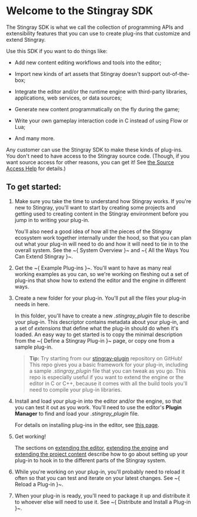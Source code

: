 # Welcome to the Stingray SDK

The Stingray SDK is what we call the collection of programming APIs and extensibility features that you can use to create plug-ins that customize and extend Stingray.

Use this SDK if you want to do things like:

-	Add new content editing workflows and tools into the editor;

-	Import new kinds of art assets that Stingray doesn't support out-of-the-box;

-	Integrate the editor and/or the runtime engine with third-party libraries, applications, web services, or data sources;

-	Generate new content programmatically on the fly during the game;

-	Write your own gameplay interaction code in C instead of using Flow or Lua;

-	And many more.

Any customer can use the Stingray SDK to make these kinds of plug-ins. You don't need to have access to the Stingray source code. (Though, if you want source access for other reasons, you can get it! See [the Source Access Help](http://www.autodesk.com/stingray-help?contextId=DEVELOPER_HOME) for details.)

## To get started:

1.	Make sure you take the time to understand how Stingray works. If you're new to Stingray, you'll want to start by creating some projects and getting used to creating content in the Stingray environment before you jump in to writing your plug-in.

	You'll also need a good idea of how all the pieces of the Stingray ecosystem work together internally under the hood, so that you can plan out what your plug-in will need to do and how it will need to tie in to the overall system. See the ~{ System Overview }~ and ~{ All the Ways You Can Extend Stingray }~.

2.	Get the ~{ Example Plug-ins }~. You'll want to have as many real working examples as you can, so we're working on fleshing out a set of plug-ins that show how to extend the editor and the engine in different ways.

3.	Create a new folder for your plug-in. You'll put all the files your plug-in needs in here.

	In this folder, you'll have to create a new *.stingray_plugin* file to describe your plug-in. This descriptor contains metadata about your plug-in, and a set of *extensions* that define what the plug-in should do when it's loaded. An easy way to get started is to copy the minimal description from the ~{ Define a Stingray Plug-in }~ page, or copy one from a sample plug-in.

	>	**Tip:** Try starting from our [stingray-plugin](https://github.com/AutodeskGames/stingray-plugin) repository on GitHub! This repo gives you a basic framework for your plug-in, including a sample *.stingray_plugin* file that you can tweak as you go. This repo is especially useful if you want to extend the engine or the editor in C or C++, because it comes with all the build tools you'll need to compile your plug-in libraries.

3.	Install and load your plug-in into the editor and/or the engine, so that you can test it out as you work. You'll need to use the editor's **Plugin Manager** to find and load your *.stingray_plugin* file.

	For details on installing plug-ins in the editor, see [this page](http://www.autodesk.com/stingray-help?contextId=install_plugins).

4.	Get working!

	The sections on [extending the editor](./extend_editor.html), [extending the engine](./extend_engine.html) and [extending the project content](./extend_content.html) describe how to go about setting up your plug-in to hook in to the different parts of the Stingray system.

5.	While you're working on your plug-in, you'll probably need to reload it often so that you can test and iterate on your latest changes. See ~{ Reload a Plug-in }~.

6.	When your plug-in is ready, you'll need to package it up and distribute it to whoever else will need to use it. See ~{ Distribute and Install a Plug-in }~.
